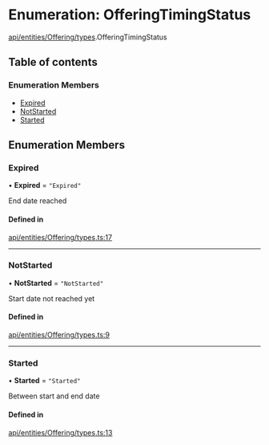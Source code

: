 # Enumeration: OfferingTimingStatus

[api/entities/Offering/types](../wiki/api.entities.Offering.types).OfferingTimingStatus

## Table of contents

### Enumeration Members

- [Expired](../wiki/api.entities.Offering.types.OfferingTimingStatus#expired)
- [NotStarted](../wiki/api.entities.Offering.types.OfferingTimingStatus#notstarted)
- [Started](../wiki/api.entities.Offering.types.OfferingTimingStatus#started)

## Enumeration Members

### Expired

• **Expired** = ``"Expired"``

End date reached

#### Defined in

[api/entities/Offering/types.ts:17](https://github.com/PolymeshAssociation/polymesh-sdk/blob/3d14e829/src/api/entities/Offering/types.ts#L17)

___

### NotStarted

• **NotStarted** = ``"NotStarted"``

Start date not reached yet

#### Defined in

[api/entities/Offering/types.ts:9](https://github.com/PolymeshAssociation/polymesh-sdk/blob/3d14e829/src/api/entities/Offering/types.ts#L9)

___

### Started

• **Started** = ``"Started"``

Between start and end date

#### Defined in

[api/entities/Offering/types.ts:13](https://github.com/PolymeshAssociation/polymesh-sdk/blob/3d14e829/src/api/entities/Offering/types.ts#L13)
